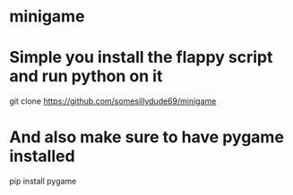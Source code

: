 # minigame


# Simple you install the flappy script and run python on it 
git clone https://github.com/somesillydude69/minigame


# And also make sure to have pygame installed
pip install pygame
